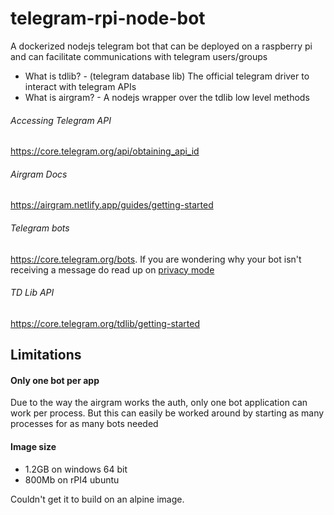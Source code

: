 # telegram-rpi-node-bot
A dockerized nodejs telegram bot that can be deployed on a raspberry pi and can facilitate communications with telegram users/groups

- What is tdlib? - (telegram database lib) The official telegram driver to interact with telegram APIs
- What is airgram? - A nodejs wrapper over the tdlib low level methods

###### Accessing Telegram API
https://core.telegram.org/api/obtaining_api_id

###### Airgram Docs
https://airgram.netlify.app/guides/getting-started

###### Telegram bots
https://core.telegram.org/bots.
If you are wondering why your bot isn't receiving a message do read up on [privacy mode](https://core.telegram.org/bots#privacy-mode)

###### TD Lib API
https://core.telegram.org/tdlib/getting-started

## Limitations
#### Only one bot per app
Due to the way the airgram works the auth, only one bot application can work per process.
But this can easily be worked around by starting as many processes for as many bots needed

#### Image size
- 1.2GB on windows 64 bit
- 800Mb on rPI4 ubuntu

Couldn't get it to build on an alpine image.
